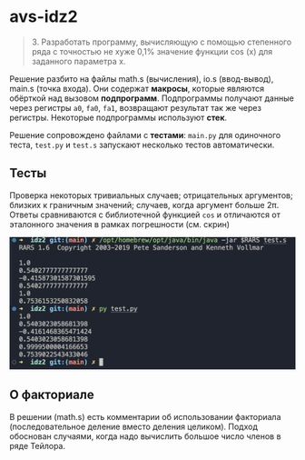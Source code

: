 # avs-idz2

> 3\. Разработать программу, вычисляющую с помощью степенного ряда с точностью не хуже 0,1% значение функции cos (x) для заданного параметра x.

Решение разбито на файлы math.s (вычисления), io.s (ввод-вывод), main.s (точка входа). Они содержат **макросы**, которые являются обёрткой над вызовом **подпрограмм**. Подпрограммы получают данные через регистры `a0`, `fa0`, `fa1`, возвращают результат так же через регистры. Некоторые подпрограммы используют **стек**.

Решение сопровождено файлами с **тестами**: `main.py` для одиночного теста, `test.py` и `test.s` запускают несколько тестов автоматически.

## Тесты

Проверка некоторых тривиальных случаев; отрицательных аргументов; близких к граничным значений; случаев, когда аргумент больше 2π. Ответы сравниваются с библиотечной функцией `cos` и отличаются от эталонного значения в рамках погрешности (см. скрин)

![Тесты](./assets/img1.png)

## О факториале

В решении (math.s) есть комментарии об использовании факториала (последовательное деление вместо деления целиком). Подход обоснован случаями, когда надо вычислить большое число членов в ряде Тейлора.
